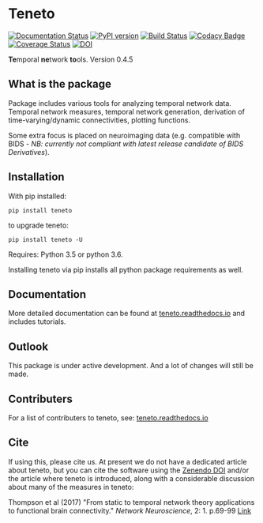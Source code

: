 # Teneto

[![Documentation Status](https://readthedocs.org/projects/teneto/badge/?version=latest)](http://teneto.readthedocs.io/en/latest/?badge=latest)
[![PyPI version](https://badge.fury.io/py/teneto.svg)](https://badge.fury.io/py/teneto)
[![Build Status](https://travis-ci.org/wiheto/teneto.svg?branch=master)](https://travis-ci.org/wiheto/teneto)
[![Codacy Badge](https://api.codacy.com/project/badge/Grade/5e492e68a0c841b6a7118b91f0ad2716)](https://www.codacy.com/app/wiheto/teneto?utm_source=github.com&amp;utm_medium=referral&amp;utm_content=wiheto/teneto&amp;utm_campaign=Badge_Grade)
[![Coverage Status](https://coveralls.io/repos/github/wiheto/teneto/badge.svg?branch=master)](https://coveralls.io/github/wiheto/teneto?branch=master)
[![DOI](https://zenodo.org/badge/61498436.svg)](https://zenodo.org/badge/latestdoi/61498436)

**Te**mporal **ne**twork **to**ols. Version 0.4.5

## What is the package

Package includes various tools for analyzing temporal network data. Temporal network measures, temporal network generation, derivation of time-varying/dynamic connectivities, plotting functions. 

Some extra focus is placed on neuroimaging data (e.g. compatible with BIDS - _NB: currently not compliant with latest release candidate of BIDS Derivatives_).

## Installation

With pip installed:

`pip install teneto`

to upgrade teneto:

`pip install teneto -U`

Requires: Python 3.5 or python 3.6. 

Installing teneto via pip installs all python package requirements as well. 

## Documentation

More detailed documentation can be found at  [teneto.readthedocs.io](https://teneto.readthedocs.io) and includes tutorials.

## Outlook

This package is under active development. And a lot of changes will still be made.

## Contributers

For a list of contributers to teneto, see:  [teneto.readthedocs.io](https://teneto.readthedocs.io/en/latest/contribute.html)

## Cite

If using this, please cite us. At present we do not have a dedicated article about teneto, but you can cite the software using the [Zenendo DOI](https://doi.org/10.5281/zenodo.2535993) and/or the article where teneto is introduced, along with a considerable discussion about many of the measures in teneto:

Thompson et al (2017) "From static to temporal network theory applications to functional brain connectivity." _Network Neuroscience_, 2: 1. p.69-99  [Link](https://www.mitpressjournals.org/doi/abs/10.1162/NETN_a_00011)
